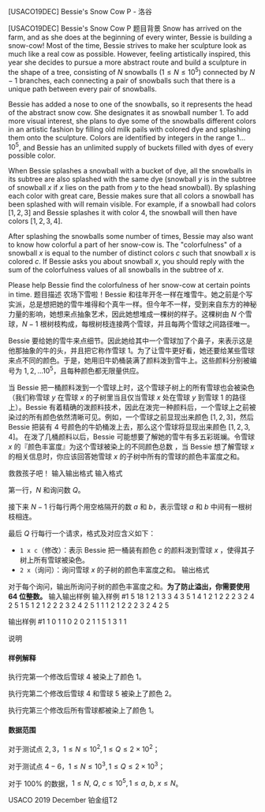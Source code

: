 



[USACO19DEC] Bessie's Snow Cow P - 洛谷














[USACO19DEC] Bessie's Snow Cow P
题目背景
Snow has arrived on the farm, and as she does at the beginning of every winter,
Bessie is building a snow-cow! Most of the time, Bessie strives to make her
sculpture look as much like a real cow as possible.  However, feeling
artistically inspired, this year she decides to pursue a more abstract route and
build a sculpture in the shape of a tree, consisting of $N$ snowballs
$(1\le N\le 10^5)$ connected by  $N-1$ branches, each connecting a pair of
snowballs such that there is a  unique path between every pair of snowballs. 

Bessie has added a nose to one of the snowballs, so it represents the head of
the abstract snow cow.  She designates it as snowball number 1.  To add more
visual interest, she plans to dye some of the snowballs different colors in an
artistic fashion by filling old milk pails with colored dye and splashing them
onto the sculpture.  Colors are identified by integers in the range
$1 \ldots 10^5$, and  Bessie has an unlimited supply of buckets filled with dyes
of every possible color.

When Bessie splashes a snowball with a bucket of dye, all the snowballs in its 
subtree are also splashed with the same dye (snowball $y$ is in the subtree of
snowball $x$ if $x$ lies on the path from $y$ to the head snowball). By
splashing each color with great care, Bessie makes sure that all colors a 
snowball has been splashed with will remain visible. For example, if a snowball
had colors $[1,2,3]$ and Bessie splashes it with color $4$, the snowball will
then have colors $[1,2,3,4]$. 

After splashing the snowballs some number of times, Bessie may also want to know
how colorful a part of her snow-cow is.  The "colorfulness" of a snowball $x$ is
equal to the number of distinct colors $c$ such that snowball $x$ is colored
$c$. If Bessie asks you about snowball $x$, you should reply with the sum of the
colorfulness values of all snowballs in the subtree of $x.$

Please help Bessie find the colorfulness of her snow-cow at certain points in
time.
题目描述
农场下雪啦！Bessie 和往年开冬一样在堆雪牛。她之前是个写实派，总是想把她的雪牛堆得和个真牛一样。但今年不一样，受到来自东方的神秘力量的影响，她想来点抽象艺术，因此她想堆成一棵树的样子。这棵树由 $N$ 个雪球，$N-1$ 根树枝构成，每根树枝连接两个雪球，并且每两个雪球之间路径唯一。

Bessie 要给她的雪牛来点细节。因此她给其中一个雪球加了个鼻子，来表示这是他那抽象的牛的头，并且把它称作雪球 $1$。为了让雪牛更好看，她还要给某些雪球来点不同的颜色。于是，她用旧牛奶桶装满了颜料泼到雪牛上。这些颜料分别被编号为 $1,2,\dots 10^5$，且每种颜色都无限量供应。

当 Bessie 把一桶颜料泼到一个雪球上时，这个雪球子树上的所有雪球也会被染色（我们称雪球 $y$ 在雪球 $x$ 的子树里当且仅当雪球 $x$ 处在雪球 $y$ 到雪球 $1$ 的路径上）。Bessie 有着精确的泼颜料技术，因此在泼完一种颜料后，一个雪球上之前被染过的所有颜色依然清晰可见。例如，一个雪球之前显现出来颜色 $\left[ 1,2,3 \right]$，然后 Bessie 把装有 $4$ 号颜色的牛奶桶泼上去，那么这个雪球将显现出来颜色 $\left[ 1,2,3,4 \right]$。 在泼了几桶颜料以后，Bessie 可能想要了解她的雪牛有多五彩斑斓。令雪球 $x$ 的『颜色丰富度』为这个雪球被染上的不同颜色总数 ，当 Bessie 想了解雪球 $x$ 的相关信息时，你应该回答她雪球 $x$ 的子树中所有的雪球的颜色丰富度之和。

救救孩子吧！
输入输出格式
输入格式

第一行，$N$ 和询问数 $Q$。

接下来 $N-1$ 行每行两个用空格隔开的数 $a$ 和 $b$，表示雪球 $a$ 和 $b$ 中间有一根树枝相连。

最后 $Q$ 行每行一个请求，格式及对应含义如下：

 - `1 x c`（修改）：表示 Bessie 把一桶装有颜色 $c$ 的颜料泼到雪球 $x$ ，使得其子树上所有雪球被染色。
 - `2 x`（询问）：询问雪球 $x$ 的子树的颜色丰富度之和。
输出格式

对于每个询问，输出所询问子树的颜色丰富度之和。**为了防止溢出，你需要使用 64 位整数。**
输入输出样例
输入样例 #1
5 18
1 2
1 3
3 4
3 5
1 4 1
2 1
2 2
2 3
2 4
2 5
1 5 1
2 1
2 2
2 3
2 4
2 5
1 1 1
2 1
2 2
2 3
2 4
2 5

输出样例 #1
1
0
1
1
0
2
0
2
1
1
5
1
3
1
1

说明
#### 样例解释
执行完第一个修改后雪球 $4$ 被染上了颜色 $1$。

执行完第二个修改后雪球 $4$ 和雪球 $5$ 被染上了颜色 $2$。

执行完第三个修改后所有雪球都被染上了颜色 $1$。
#### 数据范围
对于测试点 $2,3$，$1\le N\le 10^2,1\le Q\le 2\times 10^2$；

对于测试点 $4-6$，$1\le N\le 10^3,1\le Q\le 2\times 10^3$；

对于 $100\%$ 的数据，$1\le N,\ Q,\ c \le 10^5, 1\le a,\ b,\ x \le N$。

USACO 2019 December 铂金组T2






